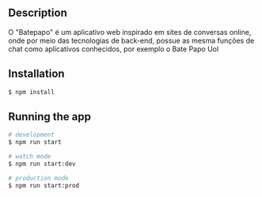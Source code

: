 ## Description

O "Batepapo" é um aplicativo web inspirado em sites de conversas online, onde por meio das tecnologias de back-end, possue as mesma funções de chat como aplicativos conhecidos, por exemplo o Bate Papo Uol


## Installation

```bash
$ npm install
```

## Running the app

```bash
# development
$ npm run start

# watch mode
$ npm run start:dev

# production mode
$ npm run start:prod
```
